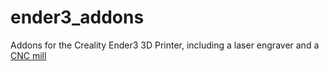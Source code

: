 # ender3_addons
Addons for the Creality Ender3 3D Printer, including a laser engraver and a [CNC mill](https://github.com/Vitorbnc/ender3_addons/tree/main/Fresa%20CNC%20para%20Impressora%203D)
